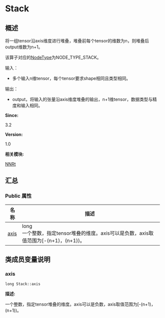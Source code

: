 # Stack


## 概述

将一组tensor沿axis维度进行堆叠，堆叠前每个tensor的维数为n，则堆叠后output维数为n+1。

该算子对应的[NodeType](_n_n_rt.md#nodetype)为NODE_TYPE_STACK。

输入：

- 多个输入n维tensor，每个tensor要求shape相同且类型相同。

输出：

- output，将输入的张量沿axis维度堆叠的输出，n+1维tensor，数据类型与精度和输入相同。

**Since:**

3.2

**Version:**

1.0

**相关模块:**

[NNRt](_n_n_rt.md)


## 汇总


### Public 属性

  | 名称 | 描述 | 
| -------- | -------- |
| [axis](#axis) | long<br/>一个整数，指定tensor堆叠的维度。axis可以是负数，axis取值范围为[-(n+1)，(n+1))。&nbsp; | 


## 类成员变量说明


### axis

  
```
long Stack::axis
```
**描述:**

一个整数，指定tensor堆叠的维度。axis可以是负数，axis取值范围为[-(n+1)，(n+1))。
